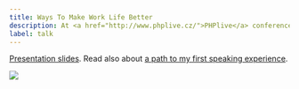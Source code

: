 ```yaml
---
title: Ways To Make Work Life Better
description: At <a href="http://www.phplive.cz/">PHPlive</a> conference I tried to show how one can make life in an office or outside of it more enjoyable. I shared my own experiences gathered during work in a corporate and within a distributed team.
label: talk
---
```


[Presentation slides](https://docs.google.com/presentation/d/1jXR04uWfTf8w5rnPxuFIPGo4QMBzkzpMs2Cbocs_ggs). Read also about [a path to my first speaking experience](/a-path-to-my-first-speaking-experience).

![](./assets/thumbs/phplive-2018-talk.png)
